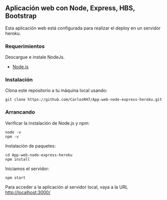 ## Aplicación web con Node, Express, HBS, Bootstrap

Esta aplicación web está configurada para realizar el deploy en un servidor heroku.

### Requerimientos

Descargue e instale NodeJs.
+ [Node.js](https://nodejs.org/es/)

### Instalación

Clona este repositorio a tu máquina local usando:

	git clone https://github.com/CarlosRH7/App-web-node-express-heroku.git

### Arrancando

Verificar la instalación de Node.js y npm:

```
node -v
npm -v
```

Instalación de paquetes: 

```
cd App-web-node-express-heroku
npm install

```

Iniciamos el servidor:
```
npm start
```

Para acceder a la aplicación al servidor local, vaya a la URL [http://localhost:3000/](http://localhost:3000/)